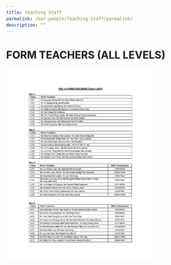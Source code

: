 ```yaml
---
title: Teaching Staff
permalink: /our-people/Teaching-Staff/permalink/
description: ""
---
```

FORM TEACHERS (ALL LEVELS)
==========================

<img src="/images/ft.png" style="width:80%">